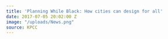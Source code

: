```yaml
---
title: 'Planning While Black: How cities can design for all'
date: 2017-07-05 20:02:00 Z
image: "/uploads/News.png"
source: KPCC
---
```


